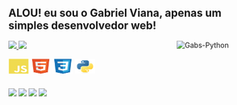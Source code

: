 ## ALOU! eu sou o Gabriel Viana, apenas um simples desenvolvedor web!
<img align="right" width="170em" alt="Gabs-Python" src="https://spotify-github-profile.vercel.app/api/view?uid=k4sufnekhbjoxsp7yuth27yrx&cover_image=true&theme=default&bar_color=53b14f&bar_color_cover=false"/>
  
<!-- Git Stauts -->
<div>
  <div style="display: inline_block">                                       
    <a href="https://github.com/vianaz" target="_blank">                              
    <img width ="310em" src="https://github-readme-stats.vercel.app/api?username=vianaz&show_icons=true&theme=dracula&include_all_commits=true&count_private=true"/>
    <img width ="350em" src="https://github-readme-stats.vercel.app/api/top-langs/?username=vianaz&layout=compact&langs_count=7&theme=dracula"/>
    </a>

  </div>
  
  
  



  <!-- Dev Icons   -->
  <div style="display: inline_block"><br>
    <img align="center" alt="Gabs-Js" height="30" width="40" src="https://raw.githubusercontent.com/devicons/devicon/master/icons/javascript/javascript-plain.svg">
    <img align="center" alt="Gabs-HTML" height="30" width="40" src="https://raw.githubusercontent.com/devicons/devicon/master/icons/html5/html5-original.svg">
    <img align="center" alt="Gabs-CSS" height="30" width="40" src="https://raw.githubusercontent.com/devicons/devicon/master/icons/css3/css3-original.svg">
    <img align="center" alt="Gabs-Python" height="30" width="40" src="https://raw.githubusercontent.com/devicons/devicon/master/icons/python/python-original.svg">
    
  </div>
</div>
 
 ##
  
<!-- Social Media  -->
<div> 
  <a href="mailto:viana_gab2001@hotmail.com" target="_blank"><img src="https://img.shields.io/badge/Microsoft_Outlook-0078D4?style=for-the-badge&logo=microsoft-outlook&logoColor=white" target="_blank"></a>
  <a href="https://www.instagram.com/vianazaum/" target="_blank"><img src="https://img.shields.io/badge/-Instagram-%23E4405F?style=for-the-badge&logo=instagram&logoColor=white" target="_blank"></a>
  <a href="https://www.instagram.com/vianazaum/" target="_blank"><img src="https://img.shields.io/badge/LinkedIn-0077B5?style=for-the-badge&logo=linkedin&logoColor=white" target="_blank"></a>
  <a href="https://www.instagram.com/vianazaum/" target="_blank"><img src="https://img.shields.io/badge/Medium-12100E?style=for-the-badge&logo=medium&logoColor=white" target="_blank"></a>
</div>

